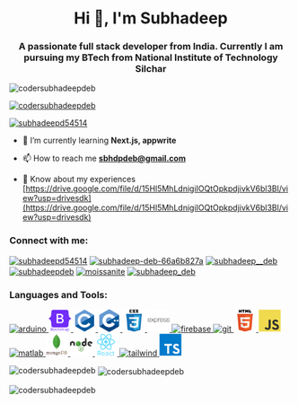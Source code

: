 <h1 align="center">Hi 👋, I'm Subhadeep</h1>
<h3 align="center">A passionate full stack developer from India. Currently I am pursuing my BTech from National Institute of Technology Silchar</h3>

<p align="left"> <img src="https://komarev.com/ghpvc/?username=codersubhadeepdeb&label=Profile%20views&color=0e75b6&style=flat" alt="codersubhadeepdeb" /> </p>

<p align="left"> <a href="https://github.com/ryo-ma/github-profile-trophy"><img src="https://github-profile-trophy.vercel.app/?username=codersubhadeepdeb" alt="codersubhadeepdeb" /></a> </p>

<p align="left"> <a href="https://twitter.com/subhadeepd54514" target="blank"><img src="https://img.shields.io/twitter/follow/subhadeepd54514?logo=twitter&style=for-the-badge" alt="subhadeepd54514" /></a> </p>

- 🌱 I’m currently learning **Next.js, appwrite**

- 📫 How to reach me **sbhdpdeb@gmail.com**

- 📄 Know about my experiences [https://drive.google.com/file/d/15Hl5MhLdnigiIOQtOpkpdjivkV6bl3Bl/view?usp=drivesdk](https://drive.google.com/file/d/15Hl5MhLdnigiIOQtOpkpdjivkV6bl3Bl/view?usp=drivesdk)

<h3 align="left">Connect with me:</h3>
<p align="left">
<a href="https://twitter.com/subhadeepd54514" target="blank"><img align="center" src="https://raw.githubusercontent.com/rahuldkjain/github-profile-readme-generator/master/src/images/icons/Social/twitter.svg" alt="subhadeepd54514" height="30" width="40" /></a>
<a href="https://linkedin.com/in/subhadeep-deb-66a6b827a" target="blank"><img align="center" src="https://raw.githubusercontent.com/rahuldkjain/github-profile-readme-generator/master/src/images/icons/Social/linked-in-alt.svg" alt="subhadeep-deb-66a6b827a" height="30" width="40" /></a>
<a href="https://instagram.com/subhadeep__deb" target="blank"><img align="center" src="https://raw.githubusercontent.com/rahuldkjain/github-profile-readme-generator/master/src/images/icons/Social/instagram.svg" alt="subhadeep__deb" height="30" width="40" /></a>
<a href="https://www.codechef.com/users/subhadeepdeb" target="blank"><img align="center" src="https://cdn.jsdelivr.net/npm/simple-icons@3.1.0/icons/codechef.svg" alt="subhadeepdeb" height="30" width="40" /></a>
<a href="https://codeforces.com/profile/moissanite" target="blank"><img align="center" src="https://raw.githubusercontent.com/rahuldkjain/github-profile-readme-generator/master/src/images/icons/Social/codeforces.svg" alt="moissanite" height="30" width="40" /></a>
<a href="https://www.leetcode.com/subhadeep_deb" target="blank"><img align="center" src="https://raw.githubusercontent.com/rahuldkjain/github-profile-readme-generator/master/src/images/icons/Social/leet-code.svg" alt="subhadeep_deb" height="30" width="40" /></a>
</p>

<h3 align="left">Languages and Tools:</h3>
<p align="left"> <a href="https://www.arduino.cc/" target="_blank" rel="noreferrer"> <img src="https://cdn.worldvectorlogo.com/logos/arduino-1.svg" alt="arduino" width="40" height="40"/> </a> <a href="https://getbootstrap.com" target="_blank" rel="noreferrer"> <img src="https://raw.githubusercontent.com/devicons/devicon/master/icons/bootstrap/bootstrap-plain-wordmark.svg" alt="bootstrap" width="40" height="40"/> </a> <a href="https://www.cprogramming.com/" target="_blank" rel="noreferrer"> <img src="https://raw.githubusercontent.com/devicons/devicon/master/icons/c/c-original.svg" alt="c" width="40" height="40"/> </a> <a href="https://www.w3schools.com/cpp/" target="_blank" rel="noreferrer"> <img src="https://raw.githubusercontent.com/devicons/devicon/master/icons/cplusplus/cplusplus-original.svg" alt="cplusplus" width="40" height="40"/> </a> <a href="https://www.w3schools.com/css/" target="_blank" rel="noreferrer"> <img src="https://raw.githubusercontent.com/devicons/devicon/master/icons/css3/css3-original-wordmark.svg" alt="css3" width="40" height="40"/> </a> <a href="https://expressjs.com" target="_blank" rel="noreferrer"> <img src="https://raw.githubusercontent.com/devicons/devicon/master/icons/express/express-original-wordmark.svg" alt="express" width="40" height="40"/> </a> <a href="https://firebase.google.com/" target="_blank" rel="noreferrer"> <img src="https://www.vectorlogo.zone/logos/firebase/firebase-icon.svg" alt="firebase" width="40" height="40"/> </a> <a href="https://git-scm.com/" target="_blank" rel="noreferrer"> <img src="https://www.vectorlogo.zone/logos/git-scm/git-scm-icon.svg" alt="git" width="40" height="40"/> </a> <a href="https://www.w3.org/html/" target="_blank" rel="noreferrer"> <img src="https://raw.githubusercontent.com/devicons/devicon/master/icons/html5/html5-original-wordmark.svg" alt="html5" width="40" height="40"/> </a> <a href="https://developer.mozilla.org/en-US/docs/Web/JavaScript" target="_blank" rel="noreferrer"> <img src="https://raw.githubusercontent.com/devicons/devicon/master/icons/javascript/javascript-original.svg" alt="javascript" width="40" height="40"/> </a> <a href="https://www.mathworks.com/" target="_blank" rel="noreferrer"> <img src="https://upload.wikimedia.org/wikipedia/commons/2/21/Matlab_Logo.png" alt="matlab" width="40" height="40"/> </a> <a href="https://www.mongodb.com/" target="_blank" rel="noreferrer"> <img src="https://raw.githubusercontent.com/devicons/devicon/master/icons/mongodb/mongodb-original-wordmark.svg" alt="mongodb" width="40" height="40"/> </a> <a href="https://nodejs.org" target="_blank" rel="noreferrer"> <img src="https://raw.githubusercontent.com/devicons/devicon/master/icons/nodejs/nodejs-original-wordmark.svg" alt="nodejs" width="40" height="40"/> </a> <a href="https://reactjs.org/" target="_blank" rel="noreferrer"> <img src="https://raw.githubusercontent.com/devicons/devicon/master/icons/react/react-original-wordmark.svg" alt="react" width="40" height="40"/> </a> <a href="https://tailwindcss.com/" target="_blank" rel="noreferrer"> <img src="https://www.vectorlogo.zone/logos/tailwindcss/tailwindcss-icon.svg" alt="tailwind" width="40" height="40"/> </a> <a href="https://www.typescriptlang.org/" target="_blank" rel="noreferrer"> <img src="https://raw.githubusercontent.com/devicons/devicon/master/icons/typescript/typescript-original.svg" alt="typescript" width="40" height="40"/> </a> </p>

<p><img align="left" src="https://github-readme-stats.vercel.app/api/top-langs?username=codersubhadeepdeb&show_icons=true&locale=en&layout=compact" alt="codersubhadeepdeb" /></p>

<p>&nbsp;<img align="center" src="https://github-readme-stats.vercel.app/api?username=codersubhadeepdeb&show_icons=true&locale=en" alt="codersubhadeepdeb" /></p>

<p><img align="center" src="https://github-readme-streak-stats.herokuapp.com/?user=codersubhadeepdeb&" alt="codersubhadeepdeb" /></p>
